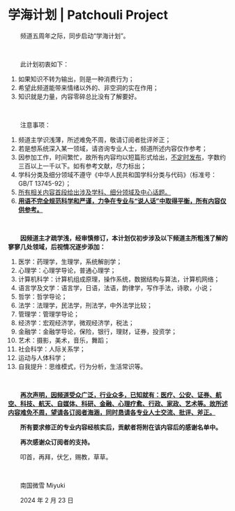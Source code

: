 # 学海计划 | Patchouli Project

　　频道五周年之际，同步启动“学海计划”。

<br />

　　此计划初衷如下：

1. 如果知识不转为输出，则是一种消费行为；
2. 希望此频道能带来情绪以外的、非空洞的实在作用；
3. 知识就是力量，内容零碎总比没有了解要好。

<br />

　　注意事项：

1. 频道主学识浅薄，所述难免不周，敬请订阅者批评斧正；
2. 若是想系统深入某一领域，请咨询专业人士，频道所述内容仅作参考；
3. 因参加工作，时间繁忙，故所有内容均以短篇形式给出，<u>不定时发布</u>，字数约三百以上一千以下。如有参考文献，尽力标出；
4. 学科分类及细分领域不遵守《中华人民共和国学科分类与代码》（标准号：GB/T 13745-92）；
5. <u>所有相关内容首段给出涉及学科、细分领域及中心话题。</u>
6. **<u>用语不完全规范科学和严谨，力争在专业与“说人话”中取得平衡，所有内容仅供参考。</u>**

<br />

　　**因频道主才疏学浅，经审慎修订，本计划仅初步涉及以下频道主所粗浅了解的寥寥几处领域，后视情况逐步添加：**

1. 医学：药理学，生理学，系统解剖学；
2. 心理学：心理学导论，普通心理学；
3. 计算机科学：计算机组成原理，操作系统，数据结构与算法，计算机网络；
4. 语言学及文学：语言学，日语，法语，韵律学，写作手法，诗歌，小说；
5. 哲学：哲学导论；
6. 法学：法理学，民法学，刑法学，中外法学比较；
7. 管理学：管理学导论；
8. 经济学：宏观经济学，微观经济学，税法；
9. 金融学：金融学导论，保险，银行，理财，证券，投资学；
10. 艺术：摄影，美术，音乐，舞蹈；
11. 社会科学：人际关系学；
12. 运动与人体科学；
13. 自我提升：思维模式，行为分析，生活常识等。

<br />

　　<u>**再次声明，因频道受众广泛，行业众多，已知就有：医疗、公安、证券、航空、科技、航天、自媒体、科研、金融、心理疗愈、行政、家政、艺术等。故所述内容难免不周，望请各订阅者海涵，同时恳请各专业人士交流、批评、斧正。**</u>

　　**所有要求修正的专业内容经核实后，贡献者将附在该内容后的感谢名单中。**

　　**再次感谢众订阅者的支持。**

　　叩首，再拜，伏乞，赐教，草草。

<br />

　　南国微雪 Miyuki

　　2024 年 2 月 23 日